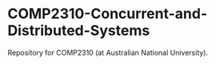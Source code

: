 # COMP2310-Concurrent-and-Distributed-Systems
Repository for COMP2310 (at Australian National University).
